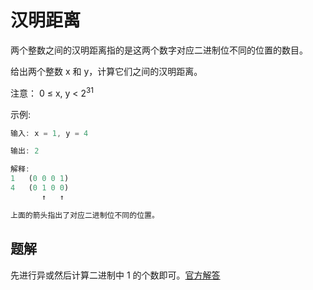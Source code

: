 # 汉明距离

两个整数之间的汉明距离指的是这两个数字对应二进制位不同的位置的数目。

给出两个整数 x 和 y，计算它们之间的汉明距离。

注意：
0 ≤ x, y < 2<sup>31</sup>

示例:

```ts
输入: x = 1, y = 4

输出: 2

解释:
1   (0 0 0 1)
4   (0 1 0 0)
       ↑   ↑

上面的箭头指出了对应二进制位不同的位置。
```

## 题解

先进行异或然后计算二进制中 1 的个数即可。[官方解答](https://leetcode-cn.com/problems/hamming-distance/solution/yi-ming-ju-chi-by-leetcode-solution-u1w7/)
